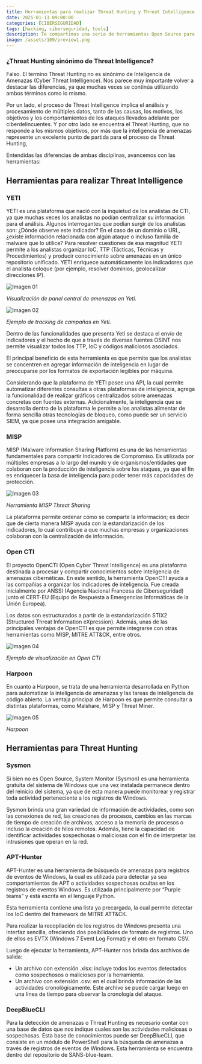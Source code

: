 ```yaml
---
title: Herramientas para realizar Threat Hunting y Threat Intelligence
date: 2025-01-13 09:00:00 
categories: [CIBERSEGURIDAD]
tags: [hacking, ciberseguridad, tools]
description: Te compartimos una serie de herramientas Open Source para realizar Threat Intelligence y Threat Hunting.
image: /assets/109/preview1.png
---
```


### ¿Threat Hunting sinónimo de Threat Intelligence?

Falso. El termino Threat Hunting no es sinónimo de Inteligencia de Amenazas (Cyber Threat Intelligence). Nos parece muy importante volver a destacar las diferencias, ya que muchas veces se continúa utilizando ambos términos como lo mismo.

Por un lado, el proceso de Threat Intelligence implica el análisis y procesamiento de múltiples datos, tanto de las causas, los motivos, los objetivos y los comportamientos de los ataques llevados adelante por ciberdelincuentes. Y por otro lado se encuentra el Threat Hunting, que no responde a los mismos objetivos, por más que la inteligencia de amenazas represente un excelente punto de partida para el proceso de Threat Hunting,

Entendidas las diferencias de ambas disciplinas, avancemos con las herramientas:

## Herramientas para realizar Threat Intelligence

### YETI

YETI es una plataforma que nació con la inquietud de los analistas de CTI, ya que muchas veces los analistas no podían centralizar su información para el análisis. Algunos interrogantes que podían surgir de los analistas son: ¿Dónde observe este indicador? En el caso de un dominio o URL, ¿existe información relacionada con algún ataque o incluso familia de malware que lo utilice? Para resolver cuestiones de esa magnitud YETI permite a los analistas organizar IoC, TTP (Tácticas, Técnicas y Procedimientos) y producir conocimiento sobre amenazas en un único repositorio unificado. YETI enriquece automáticamente los indicadores que el analista coloque (por ejemplo, resolver dominios, geolocalizar direcciones IP).

![Imagen 01](/assets/109/109-01.jpg)

*Visualización de panel central de amenazas en Yeti.*

![Imagen 02](/assets/109/109-02.jpg)

*Ejemplo de tracking de campañas en Yeti.*

Dentro de las funcionalidades que presenta Yeti se destaca el envío de indicadores y el hecho de que a través de diversas fuentes OSINT nos permite visualizar todos los TTP, IoC y códigos maliciosos asociados.

El principal beneficio de esta herramienta es que permite que los analistas se concentren en agregar información de inteligencia en lugar de preocuparse por los formatos de exportación legibles por máquina.

Considerando que la plataforma de YETI posee una API, la cual permite automatizar diferentes consultas a otras plataformas de inteligencia, agrega la funcionalidad de realizar gráficos centralizados sobre amenazas concretas con fuentes externas. Adicionalmente, la inteligencia que se desarrolla dentro de la plataforma le permite a los analistas alimentar de forma sencilla otras tecnologías de bloqueo, como puede ser un servicio SIEM, ya que posee una integración amigable.

### MISP

MISP (Malware Information Sharing Platform) es una de las herramientas fundamentales para compartir Indicadores de Compromiso. Es utilizada por múltiples empresas a lo largo del mundo y de organismos/entidades que colaboran con la producción de inteligencia sobre los ataques, ya que el fin es enriquecer la basa de inteligencia para poder tener más capacidades de protección.

![Imagen 03](/assets/109/109-03.jpg)

*Herramienta MISP Threat Sharing*

La plataforma permite ordenar cómo se comparte la información; es decir que de cierta manera MISP ayuda con la estandarización de los indicadores, lo cual contribuye a que muchas empresas y organizaciones colaboran con la centralización de información.

### Open CTI

El proyecto OpenCTI (Open Cyber Threat Intelligence) es una plataforma destinada a procesar y compartir conocimientos sobre inteligencia de amenazas cibernéticas. En este sentido, la herramienta OpenCTI ayuda a las compañías a organizar los indicadores de inteligencia. Fue creada inicialmente por ANSSI (Agencia Nacional Francesa de Ciberseguridad) junto el CERT-EU (Equipo de Respuesta a Emergencias Informáticas de la Unión Europea).

Los datos son estructurados a partir de la estandarización STIX2 (Structured Threat Information eXpression). Además, unas de las principales ventajas de OpenCTI es que permite integrarse con otras herramientas como MISP, MITRE ATT&CK, entre otros.

![Imagen 04](/assets/109/109-04.jpg)

*Ejemplo de visualización en Open CTI*

### Harpoon

En cuanto a Harpoon, se trata de una herramienta desarrollada en Python para automatizar la inteligencia de amenazas y las tareas de inteligencia de código abierto. La ventaja principal de Harpoon es que permite consultar a distintas plataformas, como Malshare, MISP y Threat Miner.

![Imagen 05](/assets/109/109-05.jpg)

*Harpoon*

## Herramientas para Threat Hunting

### Sysmon

Si bien no es Open Source, System Monitor (Sysmon) es una herramienta gratuita del sistema de Windows que una vez instalada permanece dentro del reinicio del sistema, ya que de esta manera puede monitorear y registrar toda actividad perteneciente a los registros de Windows.

Sysmon brinda una gran variedad de información de actividades, como son las conexiones de red, las creaciones de procesos, cambios en las marcas de tiempo de creación de archivos, acceso a la memoria de procesos o incluso la creación de hilos remotos. Además, tiene la capacidad de identificar actividades sospechosas o maliciosas con el fin de interpretar las intrusiones que operan en la red.

### APT-Hunter

APT-Hunter es una herramienta de búsqueda de amenazas para registros de eventos de Windows, la cual es utilizada para detectar ya sea comportamientos de APT o actividades sospechosas ocultas en los registros de eventos Windows. Es utilizada principalmente por “Purple teams” y está escrita en el lenguaje Python.

Esta herramienta contiene una lista ya precargada, la cual permite detectar los IoC dentro del framework de MITRE ATT&CK.

Para realizar la recopilación de los registros de Windows presenta una interfaz sencilla, ofreciendo dos posibilidades de formato de registros. Uno de ellos es EVTX (Windows 7 Event Log Format) y el otro en formato CSV.

Luego de ejecutar la herramienta, APT-Hunter nos brinda dos archivos de salida:

- Un archivo con extensión .xlsx: incluye todos los eventos detectados como sospechosos o maliciosos por la herramienta.
- Un archivo con extensión .csv: en el cual brinda información de las actividades cronológicamente. Este archivo se puede cargar luego en una línea de tiempo para observar la cronología del ataque.

### DeepBlueCLI

Para la detección de amenazas o Threat Hunting es necesario contar con una base de datos que nos indique cuales son las actividades maliciosas o sospechosas. Esta base de conocimientos puede ser DeepBlueCLI, que consiste en un módulo de PowerShell para la búsqueda de amenazas a través de registros de eventos de Windows. Esta herramienta se encuentra dentro del repositorio de SANS-blue-team.



